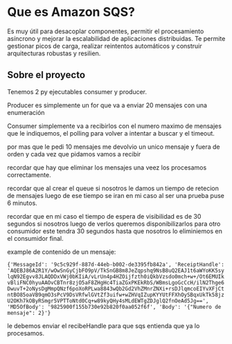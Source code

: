 # Que es Amazon SQS?

Es muy útil para desacoplar componentes, permitir el procesamiento asíncrono y mejorar la escalabilidad de aplicaciones distribuidas. Te permite gestionar picos de carga, realizar reintentos automáticos y construir arquitecturas robustas y resilien.

## Sobre el proyecto

Tenemos 2 py ejecutables consumer y producer.

Producer es simplemente un for que va a enviar 20 mensajes con una enumeración

Consumer simplemente va a recibirlos con el numero maximo de mensajes que le indiquemos, el polling para volver a intentar a buscar y el timeout.

por mas que le pedi 10 mensajes me devolvio un unico mensaje y fuera de orden y cada vez que pidamos vamos a recibir 

recordar que hay que eliminar los mensajes una veez los procesamos correctamente. 

recordar que al crear el queue si nosotros le damos un tiempo de retecion de mensajes luego de ese tiempo se iran en mi caso al ser una prueba puse 6 minutos.

recordar que en mi caso el tiempo de espera de visibilidad es de 30 segundos si nosotros luego de verlos queremos disponibilizarlos para otro consumidor este tendra 30 segundos hasta que nosotros lo eliminiemos en el consumidor final. 

example de contenido de un mensaje:

`{'MessageId': '9c5c929f-887d-44eb-b002-de3395fb842a', 'ReceiptHandle': 'AQEBJ86A2R1Y/wOwSnGyCjbFO9pV/TkSnGB8m8JeZqpshq9NsB8uQ2EAJ1t6aWYoKK5sylqN92Egvv8JLAQDDxVWj0bKIiA/vLrUn4p4HZOijfzth0iQkbVzsdo0mch+w+/Ot6EMUIkvBliFNC0hyuAAOvCBTnr8zjO5aF8ZHgHc4TiaZGxPKEkRbS/WBmsLgoGcCcH/ilN2Thge6DwuvT+2oNysDgMmpQNzf6poXoRPLwa8843wQb2Gd2VhZMnrZNXi+rsDJlqmcoEIYvXFjCtntBO85oaVB9qmO3sPcV9DsVRfwlGVtZf3uifw+wZHVqIZupKYYUtFFXhOySBqxUkTk58jzU2OKh7kOByRSmgr5VPTToNtd0Cq+w89kyQHy4sMLdEWTgZDJglQ2fnOeAd5Jg==', 'MD5OfBody': '9825900f155b730e92b820f0aa052f6f', 'Body': '{"Numero de mensaje": 2}'}`

le debemos enviar el recibeHandle para que sqs entienda que ya lo procesamos.
